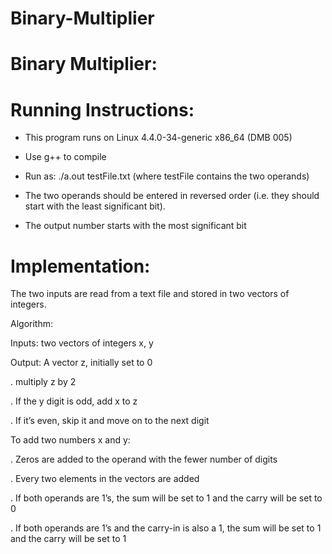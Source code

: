 # Binary-Multiplier

# Binary Multiplier:

# Running Instructions:

-	This program runs on Linux 4.4.0-34-generic x86_64 (DMB 005)

-	Use g++ to compile

-	Run as: ./a.out testFile.txt (where testFile contains the two operands)

-	The two operands should be entered in reversed order (i.e. they should start with the least significant bit).

-	The output number starts with the most significant bit


# Implementation:

The two inputs are read from a text file and stored in two vectors of integers.

Algorithm:

Inputs: two vectors of integers x, y

Output: A vector z, initially set to 0

.	multiply z by 2

.	If the y digit is odd, add x to z

.	If it’s even, skip it and move on to the next digit

To add two numbers x and y:

.	Zeros are added to the operand with the fewer number of digits

.	Every two elements in the vectors are added

.	If both operands are 1’s, the sum will be set to 1 and the carry will be set to 0

.	If both operands are 1’s and the carry-in is also a 1, the sum will be set to 1 and the carry will be set to 1


